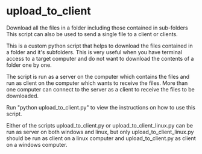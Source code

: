 # upload_to_client
Download all the files in a folder including those contained in sub-folders
This script can also be used to send a single file to a client or clients.

This is a custom python script that helps to download the files contained in a folder and it's subfolders.
This is very useful when you have terminal access to a target computer and do not want to download the contents of a folder one by one.

The script is run as a server on the computer which contains the files and run as client on the computer which wants to receive the files.
More than one computer can connect to the server as a client to receive the files to be downloaded. 

Run "python upload_to_client.py" to view the instructions on how to use this script.

Either of the scripts upload_to_client.py or upload_to_client_linux.py can be run as server on both windows and linux, but only
upload_to_client_linux.py should be run as client on a linux computer and upload_to_client.py as client on a windows computer.

